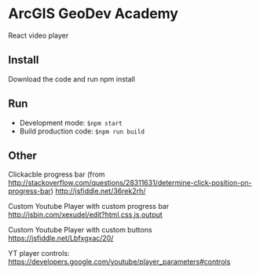 # ArcGIS GeoDev Academy
React video player

## Install
Download the code and run npm install

## Run
* Development mode: `$npm start`
* Build production code: `$npm run build`

## Other
Clickacble progress bar (from http://stackoverflow.com/questions/28311631/determine-click-position-on-progress-bar)
http://jsfiddle.net/36rek2rh/

Custom Youtube Player with custom progress bar
http://jsbin.com/xexudel/edit?html,css,js,output

Custom Youtube Player with custom buttons
https://jsfiddle.net/Lbfxgxac/20/

YT player controls:
https://developers.google.com/youtube/player_parameters#controls
